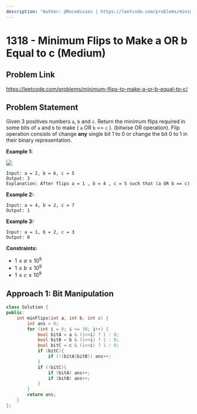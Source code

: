```yaml
---
description: "Author: @Recedivies | https://leetcode.com/problems/minimum-flips-to-make-a-or-b-equal-to-c/"
---
```


# 1318 - Minimum Flips to Make a OR b Equal to c (Medium)

## Problem Link

https://leetcode.com/problems/minimum-flips-to-make-a-or-b-equal-to-c/

## Problem Statement

Given 3 positives numbers `a`, `b` and `c`. Return the minimum flips required in some bits of `a` and `b` to make ( `a` OR `b` == `c` ). (bitwise OR operation). Flip operation consists of change **any** single bit 1 to 0 or change the bit 0 to 1 in their binary representation.

**Example 1:**

![](https://assets.leetcode.com/uploads/2020/01/06/sample_3_1676.png)

```
Input: a = 2, b = 6, c = 5
Output: 3
Explanation: After flips a = 1 , b = 4 , c = 5 such that (a OR b == c)
```

**Example 2:**

```
Input: a = 4, b = 2, c = 7
Output: 1
```

**Example 3:**

```
Input: a = 1, b = 2, c = 3
Output: 0
```

**Constraints:**

- $1 \le a \le 10^9$
- $1 \le b \le 10^9$
- $1 \le c \le 10^9$

## Approach 1: Bit Manipulation

<Tabs>
<TabItem value="cpp" label="C++">
<SolutionAuthor name="@Recedivies" link="https://github.com/Recedivies" />

```cpp
class Solution {
public:
    int minFlips(int a, int b, int c) {
        int ans = 0;
        for (int i = 0; i <= 30; i++) {
            bool bitA = a & (1<<i) ? 1 : 0;
            bool bitB = b & (1<<i) ? 1 : 0;
            bool bitC = c & (1<<i) ? 1 : 0;
            if (bitC){
                if (!(bitA|bitB)) ans++;
            }
            if (!bitC){
                if (bitA) ans++;
                if (bitB) ans++;
            }
        }
        return ans;
    }
};
```

</TabItem>
</Tabs>
